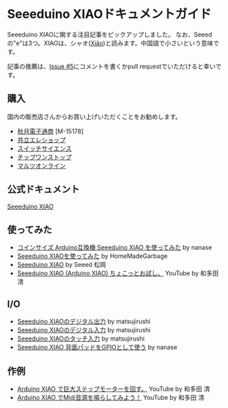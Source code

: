 # Seeeduino XIAOドキュメントガイド

Seeeduino XIAOに関する注目記事をピックアップしました。
なお、Seeedの"e"は3つ。XIAOは、シャオ([Xiǎo](https://translate.google.com/?hl=ja&op=translate&sl=zh-CN&tl=ja&text=小))と読みます。中国語で小さいという意味です。

記事の推薦は、[Issue #5](https://github.com/SeeedJP/Wiki/issues/5)にコメントを書くかpull requestでいただけると幸いです。

## 購入

国内の販売店さんからお買い上げいただくことをお勧めします。

- [秋月電子通商](http://akizukidenshi.com/) [M-15178]
- [共立エレショップ](https://eleshop.jp/shop/g/gK3D313/)
- [スイッチサイエンス](https://www.switch-science.com/catalog/6335/)
- [チップワンストップ](https://www.chip1stop.com/view/dispDetail/DispDetail?partId=SEED-0002241)
- [マルツオンライン](https://www.marutsu.co.jp/pc/i/1631560/)


## 公式ドキュメント

[Seeeduino XIAO](https://wiki.seeedstudio.com/Seeeduino-XIAO/)

## 使ってみた

- [コインサイズ Arduino互換機 Seeeduino XIAO を使ってみた](https://qiita.com/nanase/items/0fed598975c49b1d707e) by nanase
- [Seeeduino XIAOを使ってみた](https://homemadegarbage.com/xiao01) by HomeMadeGarbage
- [Seeeduino XIAO](https://lab.seeed.co.jp/entry/2020/04/08/120000) by Seeed 松岡
- [Seeeduino XIAO (Arduino XIAO) ちょこっとお試し。](https://www.youtube.com/watch?v=EkmFd_bOb5Y) YouTube by 和多田 清

## I/O

- [Seeeduino XIAOのデジタル出力](https://matsujirushi.hatenablog.jp/entry/2020/04/19/070000) by matsujirushi
- [Seeeduino XIAOのデジタル入力](https://matsujirushi.hatenablog.jp/entry/2020/04/18/201940) by matsujirushi
- [Seeeduino XIAOのタッチ入力](https://matsujirushi.hatenablog.jp/entry/2020/04/23/173722) by matsujirushi
- [Seeeduino XIAO 背面パッドをGPIOとして使う](https://qiita.com/nanase/items/37ecca24aee8fbd4492e) by nanase

## 作例

- [Arduino XIAO で巨大ステップモーターを回す。](https://www.youtube.com/watch?v=ayJzEm4bs78) YouTube by 和多田 清
- [Arduino XIAO でMidi音源を鳴らしてみよう！](https://www.youtube.com/watch?v=Hd8Jb1o405s) YouTube by 和多田 清
